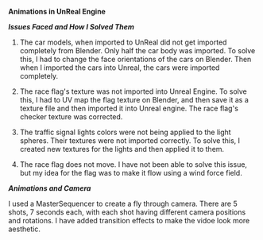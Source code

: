 **Animations in UnReal Engine**

***Issues Faced and How I Solved Them***

1. The car models, when imported to UnReal did not get imported completely from Blender. Only half the car body was imported. To solve this, I had to change the face orientations of the cars on Blender. Then when I imported the cars into Unreal, the cars were imported completely.

2. The race flag's texture was not imported into Unreal Engine. To solve this, I had to UV map the flag texture on Blender, and then save it as a texture file and then imported it into Unreal engine. The race flag's checker texture was corrected.

3. The traffic signal lights colors were not being applied to the light spheres. Their textures were not imported correctly. To solve this, I created new textures for the lights and then applied it to them.

4. The race flag does not move. I have not been able to solve this issue, but my idea for the flag was to make it flow using a wind force field.

***Animations and Camera***

I used a MasterSequencer to create a fly through camera. There are 5 shots, 7 seconds each, with each shot having different camera positions and rotations. I have added transition effects to make the vidoe look more aesthetic.
